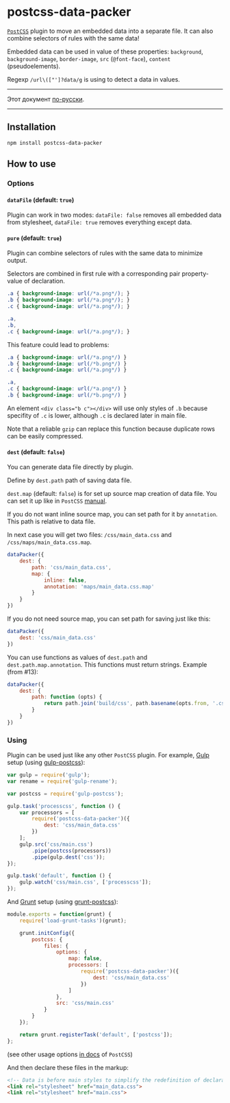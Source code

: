# postcss-data-packer

[`PostCSS`](https://github.com/postcss/postcss) plugin to move an embedded data into a separate file. It can also combine selectors of rules with the same data!

Embedded data can be used in value of these properties: `background`, `background-image`, `border-image`, `src` (`@font-face`), `content` (pseudoelements).

Regexp `/url\(["']?data/g` is using to detect a data in values.


---

Этот документ [по-русски](https://github.com/Ser-Gen/postcss-data-packer/blob/master/README.ru.md).

---


## Installation

```
npm install postcss-data-packer
```


## How to use

### Options

#### `dataFile` (default: `true`)

Plugin can work in two modes: `dataFile: false` removes all embedded data from stylesheet, `dataFile: true` removes everything except data.


#### `pure` (default: `true`)

Plugin can combine selectors of rules with the same data to minimize output.

Selectors are combined in first rule with a corresponding pair property-value of declaration.

```css
.a { background-image: url(/*a.png*/); }
.b { background-image: url(/*a.png*/); }
.c { background-image: url(/*a.png*/); }
```
```css
.a,
.b,
.c { background-image: url(/*a.png*/); }
```

This feature could lead to problems:

```css
.a { background-image: url(/*a.png*/) }
.b { background-image: url(/*b.png*/) }
.c { background-image: url(/*a.png*/) }
```
```css
.a,
.c { background-image: url(/*a.png*/) }
.b { background-image: url(/*b.png*/) }
```

An element `<div class="b c"></div>` will use only styles of `.b` because specifity of `.c` is lower, although `.c` is declared later in main file.

Note that a reliable `gzip` can replace this function because duplicate rows can be easily compressed.


#### `dest` (default: `false`)

You can generate data file directly by plugin.

Define by `dest.path` path of saving data file.

`dest.map` (default: `false`) is for set up source map creation of data file. You can set it up like in `PostCSS` [manual](https://github.com/postcss/postcss#source-map).

If you do not want inline source map, you can set path for it by `annotation`. This path is relative to data file.

In next case you will get two files: `/css/main_data.css` and `/css/maps/main_data.css.map`.

```js
dataPacker({
	dest: {
		path: 'css/main_data.css',
		map: {
			inline: false,
			annotation: 'maps/main_data.css.map'
		}
	}
})
```

If you do not need source map, you can set path for saving just like this:

```js
dataPacker({
	dest: 'css/main_data.css'
})
```

You can use functions as values of `dest.path` and `dest.path.map.annotation`. This functions must return strings.
Example (from #13):

```js
dataPacker({
	dest: {
		path: function (opts) {
			return path.join('build/css', path.basename(opts.from, '.css') + '.data.css');
		}
	}
})
```


### Using

Plugin can be used just like any other `PostCSS` plugin. For example, [Gulp](https://github.com/gulpjs/gulp) setup (using [gulp-postcss](https://github.com/w0rm/gulp-postcss)):

```js
var gulp = require('gulp');
var rename = require('gulp-rename');

var postcss = require('gulp-postcss');

gulp.task('processcss', function () {
	var processors = [
		require('postcss-data-packer')({
			dest: 'css/main_data.css'
		})
	];
	gulp.src('css/main.css')
		.pipe(postcss(processors))
		.pipe(gulp.dest('css'));
});

gulp.task('default', function () {
	gulp.watch('css/main.css', ['processcss']);
});
```

And [Grunt](https://github.com/gruntjs/grunt) setup (using [grunt-postcss](https://github.com/nDmitry/grunt-postcss)):

```js
module.exports = function(grunt) {
	require('load-grunt-tasks')(grunt);

	grunt.initConfig({
		postcss: {
			files: {
				options: {
					map: false,
					processors: [
						require('postcss-data-packer')({
							dest: 'css/main_data.css'
						})
					]
				},
				src: 'css/main.css'
			}
		}
	});

	return grunt.registerTask('default', ['postcss']);
};
```

(see other usage options [in docs](https://github.com/postcss/postcss#usage) of `PostCSS`)

And then declare these files in the markup:

```html
<!-- Data is before main styles to simplify the redefinition of declarations -->
<link rel="stylesheet" href="main_data.css">
<link rel="stylesheet" href="main.css">
```
